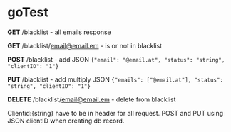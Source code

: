 # goTest

**GET** /blacklist  - all emails response 

**GET** /blacklist/email@email.em - is or not in blacklist

**POST** /blacklist - add JSON `{"email": "@email.at", "status": "string", "clientID": "1"}` 

**PUT** /blacklist -  add multiply JSON `{"emails": ["@email.at"], "status": "string", "clientID": "1"} `

**DELETE** /blacklist/email@email.em - delete from blacklist

Clientid:{string} have to be in header for all request. POST and PUT using JSON clientID when creating db record.


